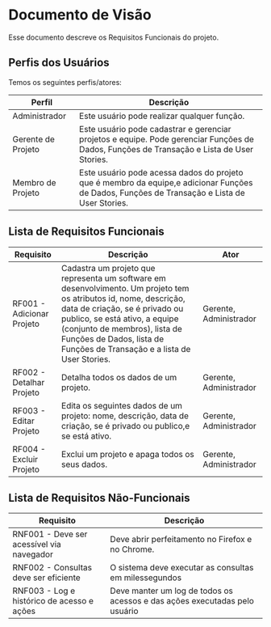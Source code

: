 # Documento de Visão

Esse documento descreve os Requisitos Funcionais do projeto.

## Perfis dos Usuários

Temos os seguintes perfis/atores:

Perfil                                 | Descrição   |
---------                              | ----------- |
Administrador | Este usuário pode realizar qualquer função.
Gerente de Projeto | Este usuário pode cadastrar e gerenciar projetos e equipe. Pode gerenciar Funções de Dados, Funções de Transação e Lista de User Stories. |
Membro de Projeto | Este usuário pode acessa dados do projeto que é membro da equipe,e adicionar Funções de Dados, Funções de Transação e Lista de User Stories. |

## Lista de Requisitos Funcionais

Requisito                     | Descrição   | Ator |
---------                     | ----------- | ---------- |
RF001 - Adicionar Projeto     | Cadastra um projeto que representa um software em desenvolvimento. Um projeto tem os atributos id, nome, descrição, data de criação, se é privado ou publico, se está ativo, a equipe (conjunto de membros), lista de Funções de Dados, lista de Funções de Transação e a lista de User Stories. | Gerente, Administrador |
RF002 - Detalhar Projeto      | Detalha todos os dados de um projeto. | Gerente, Administrador |
RF003 - Editar Projeto        | Edita os seguintes dados de um projeto: nome, descrição, data de criação, se é privado ou publico,e se está ativo. | Gerente, Administrador |
RF004 - Excluir Projeto       | Exclui um projeto e apaga todos os seus dados. | Gerente, Administrador |

## Lista de Requisitos Não-Funcionais

Requisito                                 | Descrição   |
---------                                 | ----------- |
RNF001 - Deve ser acessível via navegador | Deve abrir perfeitamento no Firefox e no Chrome. |
RNF002 - Consultas deve ser eficiente | O sistema deve executar as consultas em milessegundos |
RNF003 - Log e histórico de acesso e ações | Deve manter um log de todos os acessos e das ações executadas pelo usuário |
